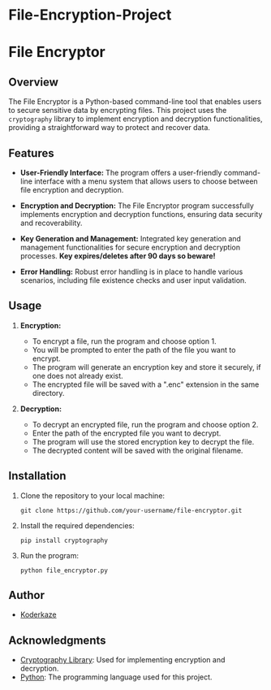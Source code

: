 # File-Encryption-Project

# File Encryptor

## Overview

The File Encryptor is a Python-based command-line tool that enables users to secure sensitive data by encrypting files. This project uses the `cryptography` library to implement encryption and decryption functionalities, providing a straightforward way to protect and recover data.

## Features

- **User-Friendly Interface:** The program offers a user-friendly command-line interface with a menu system that allows users to choose between file encryption and decryption.

- **Encryption and Decryption:** The File Encryptor program successfully implements encryption and decryption functions, ensuring data security and recoverability.

- **Key Generation and Management:** Integrated key generation and management functionalities for secure encryption and decryption processes. **Key expires/deletes after 90 days so beware!**

- **Error Handling:** Robust error handling is in place to handle various scenarios, including file existence checks and user input validation.

## Usage

1. **Encryption:**
   - To encrypt a file, run the program and choose option 1.
   - You will be prompted to enter the path of the file you want to encrypt.
   - The program will generate an encryption key and store it securely, if one does not already exist.
   - The encrypted file will be saved with a ".enc" extension in the same directory.

2. **Decryption:**
   - To decrypt an encrypted file, run the program and choose option 2.
   - Enter the path of the encrypted file you want to decrypt.
   - The program will use the stored encryption key to decrypt the file.
   - The decrypted content will be saved with the original filename.

## Installation

1. Clone the repository to your local machine:
   ```
   git clone https://github.com/your-username/file-encryptor.git
   ```

2. Install the required dependencies:
   ```
   pip install cryptography
   ```

3. Run the program:
   ```
   python file_encryptor.py
   ```

## Author

- [Koderkaze](https://github.com/koderkaze)


## Acknowledgments

- [Cryptography Library](https://cryptography.io/en/latest/): Used for implementing encryption and decryption.
- [Python](https://www.python.org/): The programming language used for this project.
